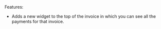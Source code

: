 Features:

- Adds a new widget to the top of the invoice in which you can see all the payments for that invoice.

